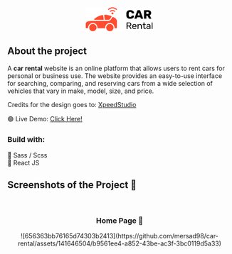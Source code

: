 <div align='center'><img style="width:30%"/ src="./src/images/logo/logo.png"></div>

<h2>About the project</h2>

  <p>A <b>car rental</b> website is an online platform that allows users to rent cars for personal or business use. The website provides an easy-to-use interface for searching, comparing, and reserving cars from a wide selection of vehicles that vary in make, model, size, and price.</p>

<p>Credits for the design goes to: <a href='https://xpeedstudio.com/' target="_blank">XpeedStudio</a></p>

🟢 Live Demo: <a href='https://car-rental-mersad.netlify.app/' target="_blank">Click Here!</a>

<h3>Build with:</h3>

🔨 Sass / Scss <br>
🔨 React JS

<h2>Screenshots of the Project 📸</h2>
<br>
<h3 align='center'>Home Page 🏡</h3>


<div align='center'>
![656363bb76165d74303b2413](https://github.com/mersad98/car-rental/assets/141646504/b9561ee4-a852-43be-ac3f-3bc0119d5a33)
</div>
